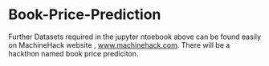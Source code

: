 # Book-Price-Prediction

Further Datasets required in the jupyter ntoebook above can be found easily on MachineHack website , www.machinehack.com. There will be a hackthon named book price prediciton.
